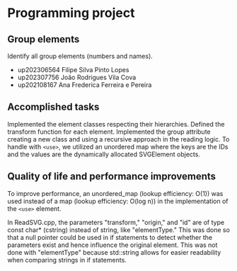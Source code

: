 
# Programming project

## Group elements

Identify all group elements (numbers and names).

- up202306564 Filipe Silva Pinto Lopes
- up202307756 João Rodrigues Vila Cova
- up202108167 Ana Frederica Ferreira e Pereira


## Accomplished tasks

Implemented the element classes respecting their hierarchies.
Defined the transform function for each element.
Implemented the group attribute creating a new class and using a recursive approach in the reading logic.
To handle with `<use>`, we utilized an unordered map where the keys are the IDs and the values are the dynamically allocated SVGElement objects.

## Quality of life and performance improvements

To improve performance, an unordered_map (lookup efficiency: O(1)) was used instead of a map (lookup efficiency: O(log n)) in the implementation of the `<use>` element.

In ReadSVG.cpp, the parameters "transform," "origin," and "id" are of type const char* (cstring) instead of string, like "elementType." This was done so that a null pointer could be used in if statements to detect whether the parameters exist and hence influence the original element. This was not done with "elementType" because std::string allows for easier readability when comparing strings in if statements.